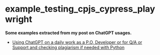 # example_testing_cpjs_cypress_playwright

**Some examples extracted from my post on ChatGPT usages.**

- [Using ChatGPT on a daily work as a P.O, Developer or for Q/A or Support and checking plagiarism if needed with Python](https://flaven.fr/2023/02/using-chatgpt-on-a-daily-work-as-a-p-o-developer-or-for-q-a-or-support-and-checking-plagiarism-if-needed-with-python/)




